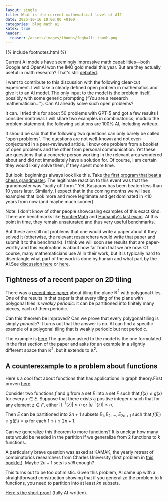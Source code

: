 ```yaml
---
layout: single
title: What is the current mathematical level of AI?
date: 2025-10-16 10:00:00 +0100
categories: blog math ai
katex: true
header:
  teaser: /assets/images/thumbs/feghalli_thumb.png
---
```


{% include footnotes.html %}

Current AI models have seemingly impressive math capabilities—both Google and OpenAI won the IMO gold medal this year. But are they actually useful in math research? That's still [debated](https://x.com/g_leech_/status/1974165458283860198).

I want to contribute to this discussion with the following clear-cut experiment. I will take a clearly defined open problem in mathematics and give it to an AI model. The only input to the model is the problem itself, possibly with some generic prompting (“You are a research mathematician…”). Can AI already solve such open problems?

It can. I tried this for about 50 problems with GPT-5 and got a few results I consider nontrivial. I will share two examples in combinatorics; modulo the problem statement, the following solutions are 100% AI, including writeup.

It should be said that the following two questions can only barely be called "open problems". The questions are not well-known and not even conjectured in a peer-reviewed article. I know one problem from a booklet of open problems and the other from personal communication. Yet these are questions that a concrete person working in the relevant area wondered about and did not immediately have a solution for. Of course, I am certain they would likely solve them, if they spent more time. 

But look: beginnings always look like this. Take [the first program that beat a chess grandmaster](https://en.wikipedia.org/wiki/HiTech). The legitimate reaction to this event was that the grandmaster was “badly off form.” Yet, Kasparov has been beaten less than 10 years later. Similarly, I expect that in the coming months we will see examples that look more and more legitimate and get dominated in <10 years from now (and maybe much sooner). 

Note: I don't know of other people showcasing examples of this exact kind. There are benchmarks like [FrontierMath](https://epoch.ai/frontiermath) and [Humanity's last exam](https://agi.safe.ai/). At this point in time, they remain unsaturated and thus very useful benchmarks. 

But these are still not problems that one would write a paper about if they solved it (otherwise, the relevant researchers would write that paper and submit it to the benchmark). I think we will soon see results that are paper-worthy and this exploration is about how far from that we are now. 
Of course, many mathematicians use AI in their work, but it is typically hard to disentangle what part of the work is done by human and what part by the AI.<footnote>See [discussion here](https://x.com/g_leech_/status/1974165458283860198) or [here](https://mathstodon.xyz/@tao/115306424727150237). </footnote>

## Tightness of a recent paper on 2D tiling

There was a [recent nice paper](https://arxiv.org/pdf/2408.02151) about tiling the plane $\mathbb{R}^2$ with polygonal tiles. One of the results in that paper is that every tiling of the plane with polygonal tiles is _weakly periodic_: it can be partitioned into finitely many pieces, each of them periodic.

Can this theorem be improved? Can we prove that every polygonal tiling is simply _periodic_? It turns out that the answer is no. AI can find a specific example of a polygonal tiling that is weakly periodic but not periodic.

The example is [here](/assets/documents/tiling_solution.pdf).<footnote>The question asked to the model is the one formulated in the first section of the paper and asks for an example in a slightly different space than $\mathbb{R}^2$, but it extends to $\mathbb{R}^2$.</footnote>

## A counterexample to a problem about functions

Here's a cool fact about functions that has applications in graph theory.<footnote>First proven <a href="https://onlinelibrary.wiley.com/doi/abs/10.1002/jgt.10146">here</a>.</footnote>

Consider two functions $f$ and $g$ from a set $E$ into a set $F$ such that $f(x) \neq g(x)$ for every $x \in E$. Suppose that there exists a positive integer $n$ such that for any element $z \in F$, either $\lvert f^{-1}(z) \rvert \le n$ or $\lvert g^{-1}(z) \rvert \le n$.

Then $E$ can be partitioned into $2n + 1$ subsets $E_1, E_2, \dots, E_{2n+1}$ such that $f(E_i) \cap g(E_i) = \emptyset$ for each $1 \le i \le 2n + 1$.

Can we generalize this theorem to more functions? It is unclear how many sets would be needed in the partition if we generalize from $2$ functions to $k$ functions.

A particularly brave question was asked at KAMAK, the yearly retreat of combinatorics researchers from Charles University (first problem in [this booklet](https://kam.mff.cuni.cz/~kamak/static/problems/2020.pdf)). Maybe $2n+1$ sets is _still_ enough?

This turns out to be too optimistic. Given this problem, AI came up with a straightforward construction showing that if you generalize the problem to $k$ functions, you need to partition into at least $kn$ subsets.

[Here's the short proof](/assets/documents/feghali_solution.pdf) (fully AI-written).
